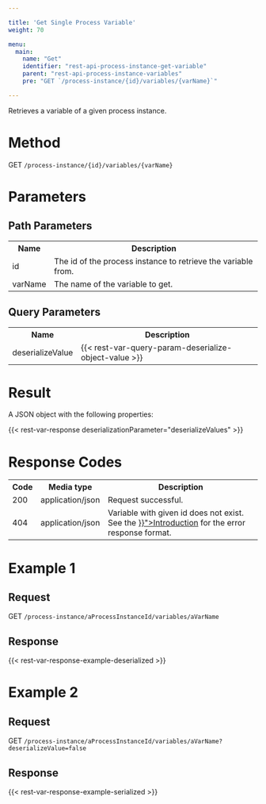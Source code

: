 ```yaml
---

title: 'Get Single Process Variable'
weight: 70

menu:
  main:
    name: "Get"
    identifier: "rest-api-process-instance-get-variable"
    parent: "rest-api-process-instance-variables"
    pre: "GET `/process-instance/{id}/variables/{varName}`"

---
```



Retrieves a variable of a given process instance.


# Method

GET `/process-instance/{id}/variables/{varName}`


# Parameters
  
## Path Parameters

<table class="table table-striped">
  <tr>
    <th>Name</th>
    <th>Description</th>
  </tr>
  <tr>
    <td>id</td>
    <td>The id of the process instance to retrieve the variable from.</td>
  </tr>
  <tr>
    <td>varName</td>
    <td>The name of the variable to get.</td>
  </tr>
</table>

## Query Parameters

<table class="table table-striped">
  <tr>
    <th>Name</th>
    <th>Description</th>
  </tr>
  <tr>
    <td>deserializeValue</td>
    <td>
      {{< rest-var-query-param-deserialize-object-value >}}
    </td>
  </tr>
</table>

# Result

A JSON object with the following properties:

{{< rest-var-response deserializationParameter="deserializeValues" >}}

  
# Response Codes

<table class="table table-striped">
  <tr>
    <th>Code</th>
    <th>Media type</th>
    <th>Description</th>
  </tr>
  <tr>
    <td>200</td>
    <td>application/json</td>
    <td>Request successful.</td>
  </tr>
  <tr>
    <td>404</td>
    <td>application/json</td>
    <td>Variable with given id does not exist. See the <a href="{{< ref "/reference/rest/overview/_index.md#error-handling" >}}">Introduction</a> for the error response format.</td>
  </tr>
</table>


# Example 1

## Request

GET `/process-instance/aProcessInstanceId/variables/aVarName`
  
## Response

{{< rest-var-response-example-deserialized >}}


# Example 2

## Request

GET `/process-instance/aProcessInstanceId/variables/aVarName?deserializeValue=false`
  
## Response

{{< rest-var-response-example-serialized >}}

